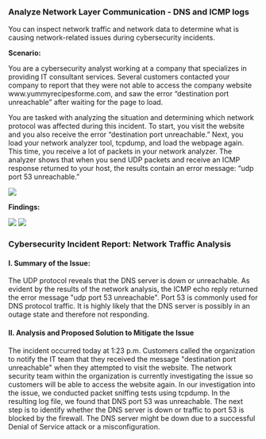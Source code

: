 <h3>Analyze Network Layer Communication - DNS and ICMP logs </h3>

You can inspect network traffic and network data to determine what is causing network-related issues during cybersecurity incidents. <br>

<strong>Scenario:</strong>
<p>
You are a cybersecurity analyst working at a company that specializes in providing IT consultant services. Several customers contacted your company to report that they were not able to access the company website www.yummyrecipesforme.com, and saw the error “destination port unreachable” after waiting for the page to load.

You are tasked with analyzing the situation and determining which network protocol was affected during this incident. To start, you visit the website and you also receive the error “destination port unreachable.” Next, you load your network analyzer tool, tcpdump, and load the webpage again. This time, you receive a lot of packets in your network analyzer. The analyzer shows that when you send UDP packets and receive an ICMP response returned to your host, the results contain an error message: “udp port 53 unreachable.” 
</p>


<img src="/assets/images/DNS and ICMP log.PNG">




<strong>Findings: </strong>

<img src="https://github.com/Nisha318/Nisha318.github.io/blob/main/images/DNS%20and%20ICMP%20log%202.PNG">

<img src="https://github.com/Nisha318/Nisha318.github.io/blob/main/images/DNS%20and%20ICMP%20log%203.PNG">


<h3> Cybersecurity Incident Report: Network Traffic Analysis</h3>

<h4>I. Summary of the Issue:</h4>
The UDP protocol reveals that the DNS server is down or unreachable.  As evident by the results of the network analysis, the ICMP echo reply returned the error message "udp port 53 unreachable".  Port 53 is commonly used for DNS protocol traffic.  It is highly likely that the DNS server is possibly in an outage state and therefore not responding.


<h4> II.  Analysis and Proposed Solution to Mitigate the Issue </h4>

The incident occurred today at 1:23 p.m.  Customers called the organization to notify the IT team that they received the message "destination port unreachable" when they attempted to visit the website.  The network security team within the organization is currently investigating the issue so customers will be able to access the website again.  In our investigation into the issue, we conducted packet sniffing tests using tcpdump.  In the resulting log file, we found that DNS port 53 was unreachable.  The next step is to identify whether the DNS server is down or traffic to port 53 is blocked by the firewall.  The DNS server might be down due to a successful Denial of Service attack or a misconfiguration.































